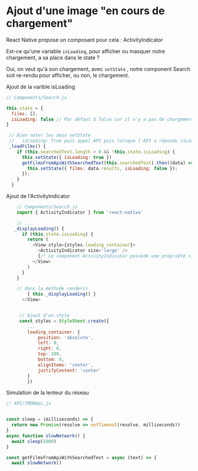 ﻿# Ajout d'une image "en cours de chargement"

React Native propose un composant pour cela : ActivityIndicator

Est-ce qu'une variable `isLoading`, pour afficher ou masquer notre chargement, a sa place dans le state ?

Oui, on veut qu'à son chargement, avec `setState` , notre component Search soit re-rendu pour afficher, ou non, le chargement.

Ajout de la varible isLoading

```javascript
// Components/Search.js

this.state = {
  films: [],
  isLoading: false // Par défaut à false car il n'y a pas de chargement tant qu'on ne lance pas de recherche
}

 // Bien noter les deux setState
 //   isLoading: True puis appel API puis lorsque l'API a répondu isLoading: False
 _loadFilms() {
    if (this.searchedText.length > 0 && !this.state.isLoading) {
      this.setState({ isLoading: true })
      getFilmsFromApiWithSearchedText(this.searchedText).then((data) => {
        this.setState({ films: data.results, isLoading: false });
      });
    }
  }
```

Ajout de l'ActivityIndicator

```javascript
    // Components/Search.js
    import { ActivityIndicator } from 'react-native'

    // ...
   _displayLoading() {
      if (this.state.isLoading) {
        return (
          <View style={styles.loading_container}>
            <ActivityIndicator size='large' />
            {/* Le component ActivityIndicator possède une propriété size pour définir la taille du visuel de chargement : small ou large. Par défaut size vaut small, on met donc large pour que le chargement soit bien visible */}
          </View>
        )
      }
    }

    // dans la méthode render()
        { this._displayLoading() }
      </View>


     // Ajout d'un style
     const styles = StyleSheet.create({
        ...
        loading_container: {
            position: 'absolute',
            left: 0,
            right: 0,
            top: 100,
            bottom: 0,
            alignItems: 'center',
            justifyContent: 'center'
        }
        })
```

Simulation de la lenteur du réseau

```javascript
// API/TMDBApi.js


const sleep = (milliseconds) => {
  return new Promise(resolve => setTimeout(resolve, milliseconds))
}
async function slowNetwork() {
  await sleep(5000)
}

const getFilmsFromApiWithSearchedText = async (text) => {
  await slowNetwork()
```
